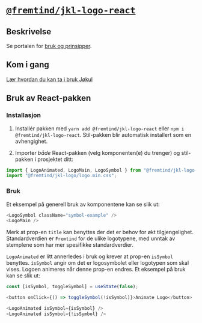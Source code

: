 # [`@fremtind/jkl-logo-react`](https://fremtind.github.io/jokul/logo-react/documentation/Logo/)

## Beskrivelse

Se portalen for [bruk og prinsipper](https://fremtind.github.io/jokul/logo-react/documentation/Logo/).

## Kom i gang

[Lær hvordan du kan ta i bruk Jøkul](https://fremtind.github.io/jokul/developer/getting-started/)

## Bruk av React-pakken

### Installasjon

1. Installér pakken med `yarn add @fremtind/jkl-logo-react` eller `npm i @fremtind/jkl-logo-react`. Stil-pakken blir automatisk installert som en avhengighet.

2. Importer _både_ React-pakken (velg komponenten(e) du trenger) og stil-pakken i prosjektet ditt:

```js
import { LogoAnimated, LogoMain, LogoSymbol } from "@fremtind/jkl-logo-react";
import "@fremtind/jkl-logo/logo.min.css";
```

### Bruk

Et eksempel på generell bruk av komponentene kan se slik ut:

```js
<LogoSymbol className="symbol-example" />
<LogoMain />
```

Merk at prop-en `title` kan benyttes der det er behov for økt tilgjengelighet. Standardverdien er `Fremtind` for de ulike logotypene, med unntak av stemplene som har mer spesifikke standardverdier.

`LogoAnimated` er litt annerledes i bruk og krever at prop-en `isSymbol` benyttes. `isSymbol` angir om det er logosymbolet eller logotypen som skal vises. Logoen animeres når denne prop-en endres. Et eksempel på bruk kan se slik ut:

```js
const [isSymbol, toggleSymbol] = useState(false);

<button onClick={() => toggleSymbol(!isSymbol)}>Animate Logo</button>

<LogoAnimated isSymbol={isSymbol} />
<LogoAnimated isSymbol={!isSymbol} />
```
